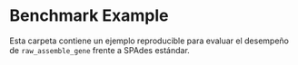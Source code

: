 # Benchmark Example

Esta carpeta contiene un ejemplo reproducible para evaluar el desempeño de `raw_assemble_gene` frente a SPAdes estándar.
